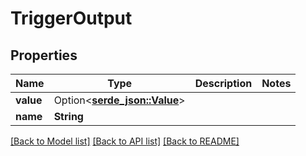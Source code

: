 # TriggerOutput

## Properties

| Name      | Type                                        | Description | Notes |
| --------- | ------------------------------------------- | ----------- | ----- |
| **value** | Option<[**serde\_json::Value**](docs/.md/)> |             |       |
| **name**  | **String**                                  |             |       |

[\[Back to Model list\]](./#documentation-for-models) [\[Back to API list\]](./#documentation-for-api-endpoints) [\[Back to README\]](./)
